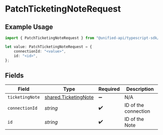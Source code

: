 # PatchTicketingNoteRequest

## Example Usage

```typescript
import { PatchTicketingNoteRequest } from "@unified-api/typescript-sdk/sdk/models/operations";

let value: PatchTicketingNoteRequest = {
    connectionId: "<value>",
    id: "<id>",
};
```

## Fields

| Field                                                               | Type                                                                | Required                                                            | Description                                                         |
| ------------------------------------------------------------------- | ------------------------------------------------------------------- | ------------------------------------------------------------------- | ------------------------------------------------------------------- |
| `ticketingNote`                                                     | [shared.TicketingNote](../../../sdk/models/shared/ticketingnote.md) | :heavy_minus_sign:                                                  | N/A                                                                 |
| `connectionId`                                                      | *string*                                                            | :heavy_check_mark:                                                  | ID of the connection                                                |
| `id`                                                                | *string*                                                            | :heavy_check_mark:                                                  | ID of the Note                                                      |